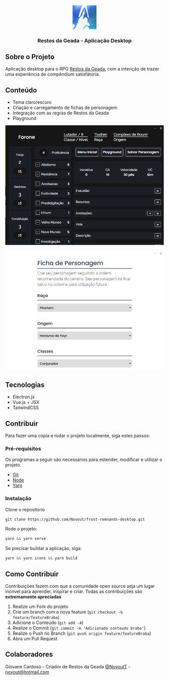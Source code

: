 <!-- PROJECT LOGO -->
<br />
<p align="center">
  <a href="https://novout.github.io/frost-remnands/rpg/">
    <img src="./src/assets/github/logo.png" alt="Logo" width="15%">
  </a>

  <h3 align="center">Restos da Geada - Aplicação Desktop</h3>
</p>
<!-- TABLE OF CONTENTS -->

## Sobre o Projeto

Aplicação desktop para o RPG [Restos da Geada](https://novout.github.io/frost-remnands/), com a intenção de trazer uma experiência de compêndium satisfátoria.

## Conteúdo

- Tema claro/escuro
- Criação e carregamento de fichas de personagem
- Integração com as regras de Restos da Geada
- Playground

<p align="center">
<a href="https://novout.github.io/frost-remnands/rpg/">
  <img src="./src/assets/github/dark.png" alt="Logo">
</a>
</p>

<p align="center">
<a href="https://novout.github.io/frost-remnands/rpg/">
  <img src="./src/assets/github/white.png" alt="Logo">
</a>
</p>

## Tecnologias

- Electron.js
- Vue.js + JSX
- TailwindCSS

<!-- GETTING STARTED -->

## Contribuir

Para fazer uma cópia e rodar o projeto localmente, siga estes passos:

### Pré-requisitos

Os programas a seguir são necessários para estender, modificar e utilizar o projeto.

- [Git](https://git-scm.com)
- [Node](https://nodejs.org/en/)
- [Yarn](https://yarnpkg.com/)

### Instalação

Clone o repositorio

```sh
git clone https://github.com/Novout/frost-remnands-desktop.git
```

Rode o projeto:

```js
yarn && yarn serve
```

Se precisar buildar a aplicação, siga:

```js
yarn && yarn icons && yarn build
```

<!-- CONTRIBUTING -->

## Como Contribuir

Contribuições fazem com que a comunidade open source seja um lugar incrível para aprender, inspirar e criar. Todas as contribuições
são **extremamente apreciadas**

1. Realize um Fork do projeto
2. Crie um branch com a nova feature (`git checkout -b feature/featureBraba`)
3. Adicione o Conteúdo (`git add -A`)
4. Realize o Commit (`git commit -m 'Adicionado conteudo brabo'`)
5. Realize o Push no Branch (`git push origin feature/featureBraba`)
6. Abra um Pull Request

## Colaboradores

Giovane Cardoso - Criador de Restos da Geada [@NovoutT](https://twitter.com/NovoutT) - novout@hotmail.com
